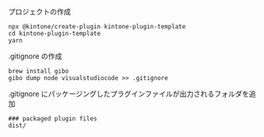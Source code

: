 プロジェクトの作成

```
npx @kintone/create-plugin kintone-plugin-template
cd kintone-plugin-template
yarn
```

.gitignore の作成

```
brew install gibo
gibo dump node visualstudiocode >> .gitignore
```

.gitignore にパッケージングしたプラグインファイルが出力されるフォルダを追加

```
### packaged plugin files
dist/
```

